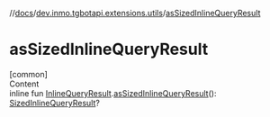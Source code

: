 //[docs](../../index.md)/[dev.inmo.tgbotapi.extensions.utils](index.md)/[asSizedInlineQueryResult](as-sized-inline-query-result.md)



# asSizedInlineQueryResult  
[common]  
Content  
inline fun [InlineQueryResult](../dev.inmo.tgbotapi.types.InlineQueries.InlineQueryResult.abstracts/-inline-query-result/index.md).[asSizedInlineQueryResult](as-sized-inline-query-result.md)(): [SizedInlineQueryResult](../dev.inmo.tgbotapi.types.InlineQueries.InlineQueryResult.abstracts/-sized-inline-query-result/index.md)?  



